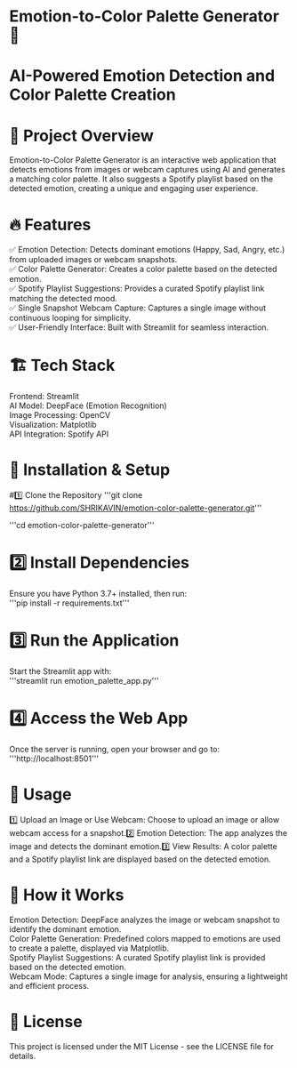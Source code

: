 # **Emotion-to-Color Palette Generator 🎨**
# AI-Powered Emotion Detection and Color Palette Creation


# **📌 Project Overview**
Emotion-to-Color Palette Generator is an interactive web application that detects emotions from images or webcam captures using AI and generates a matching color palette. It also suggests a Spotify playlist based on the detected emotion, creating a unique and engaging user experience.  


# **🔥 Features**

✅ Emotion Detection: Detects dominant emotions (Happy, Sad, Angry, etc.) from uploaded images or webcam snapshots.  
✅ Color Palette Generator: Creates a color palette based on the detected emotion.  
✅ Spotify Playlist Suggestions: Provides a curated Spotify playlist link matching the detected mood.  
✅ Single Snapshot Webcam Capture: Captures a single image without continuous looping for simplicity.  
✅ User-Friendly Interface: Built with Streamlit for seamless interaction.


# **🏗️ Tech Stack**

Frontend: Streamlit  
AI Model: DeepFace (Emotion Recognition)  
Image Processing: OpenCV  
Visualization: Matplotlib  
API Integration: Spotify API


# **🚀 Installation & Setup**
#1️⃣ Clone the Repository
'''git clone https://github.com/SHRIKAVIN/emotion-color-palette-generator.git'''

'''cd emotion-color-palette-generator'''

# 2️⃣ Install Dependencies
Ensure you have Python 3.7+ installed, then run:  
'''pip install -r requirements.txt'''

# 3️⃣ Run the Application
Start the Streamlit app with:  
'''streamlit run emotion_palette_app.py'''

# 4️⃣ Access the Web App
Once the server is running, open your browser and go to:  
'''http://localhost:8501'''


# **📌 Usage**
1️⃣ Upload an Image or Use Webcam: Choose to upload an image or allow webcam access for a snapshot.2️⃣ Emotion Detection: The app analyzes the image and detects the dominant emotion.3️⃣ View Results: A color palette and a Spotify playlist link are displayed based on the detected emotion.  

# **🔧 How it Works**

Emotion Detection: DeepFace analyzes the image or webcam snapshot to identify the dominant emotion.  
Color Palette Generation: Predefined colors mapped to emotions are used to create a palette, displayed via Matplotlib.  
Spotify Playlist Suggestions: A curated Spotify playlist link is provided based on the detected emotion.  
Webcam Mode: Captures a single image for analysis, ensuring a lightweight and efficient process.


# **📜 License**
This project is licensed under the MIT License - see the LICENSE file for details.
